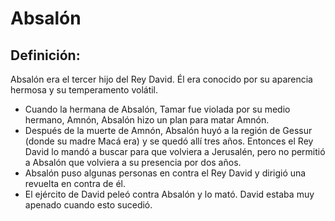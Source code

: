 # Absalón

## Definición: 

Absalón era el tercer hijo del Rey David. Él era conocido por su aparencia hermosa y su temperamento volátil.

* Cuando la hermana de Absalón, Tamar fue violada por su medio hermano, Amnón, Absalón hizo un plan para matar Amnón.
* Después de la muerte de Amnón, Absalón huyó a la región de Gessur (donde su madre Macá era) y se quedó allí tres años. Entonces el Rey David lo mandó a buscar para que volviera a Jerusalén, pero no permitió a Absalón que volviera a su presencia por dos años.
* Absalón puso algunas personas en contra el Rey David y dirigió una revuelta en contra de él.
* El ejército de David peleó contra Absalón y lo mató. David estaba muy apenado cuando esto sucedió.

